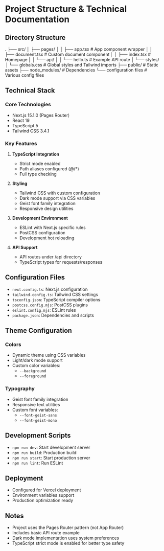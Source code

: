 # Project Structure & Technical Documentation

## Directory Structure 

.
├── src/
│ ├── pages/
│ │ ├── app.tsx # App component wrapper
│ │ ├── document.tsx # Custom document component
│ │ ├── index.tsx # Homepage
│ │ └── api/
│ │ └── hello.ts # Example API route
│ └── styles/
│ └── globals.css # Global styles and Tailwind imports
├── public/ # Static assets
├── node_modules/ # Dependencies
└── configuration files # Various config files

## Technical Stack

### Core Technologies
- Next.js 15.1.0 (Pages Router)
- React 19
- TypeScript 5
- Tailwind CSS 3.4.1

### Key Features
1. **TypeScript Integration**
   - Strict mode enabled
   - Path aliases configured (@/*)
   - Full type checking

2. **Styling**
   - Tailwind CSS with custom configuration
   - Dark mode support via CSS variables
   - Geist font family integration
   - Responsive design utilities

3. **Development Environment**
   - ESLint with Next.js specific rules
   - PostCSS configuration
   - Development hot reloading

4. **API Support**
   - API routes under /api directory
   - TypeScript types for requests/responses

## Configuration Files

- `next.config.ts`: Next.js configuration
- `tailwind.config.ts`: Tailwind CSS settings
- `tsconfig.json`: TypeScript compiler options
- `postcss.config.mjs`: PostCSS plugins
- `eslint.config.mjs`: ESLint rules
- `package.json`: Dependencies and scripts

## Theme Configuration

### Colors
- Dynamic theme using CSS variables
- Light/dark mode support
- Custom color variables:
  - `--background`
  - `--foreground`

### Typography
- Geist font family integration
- Responsive text utilities
- Custom font variables:
  - `--font-geist-sans`
  - `--font-geist-mono`

## Development Scripts

- `npm run dev`: Start development server
- `npm run build`: Production build
- `npm run start`: Start production server
- `npm run lint`: Run ESLint

## Deployment

- Configured for Vercel deployment
- Environment variables support
- Production optimization ready

## Notes

- Project uses the Pages Router pattern (not App Router)
- Includes basic API route example
- Dark mode implementation uses system preferences
- TypeScript strict mode is enabled for better type safety